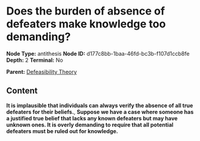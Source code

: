 # Does the burden of absence of defeaters make knowledge too demanding?

**Node Type:** antithesis
**Node ID:** d177c8bb-1baa-46fd-bc3b-f107d1ccb8fe
**Depth:** 2
**Terminal:** No

**Parent:** [Defeasibility Theory](defeasibility-theory.md)

## Content

**It is implausible that individuals can always verify the absence of all true defeaters for their beliefs.**, **Suppose we have a case where someone has a justified true belief that lacks any known defeaters but may have unknown ones. It is overly demanding to require that all potential defeaters must be ruled out for knowledge.**
